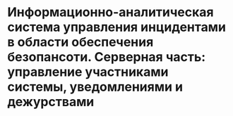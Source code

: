 # Информационно-аналитическая система управления инцидентами в области обеспечения безопансоти. Серверная часть: управление участниками системы, уведомлениями и дежурствами
